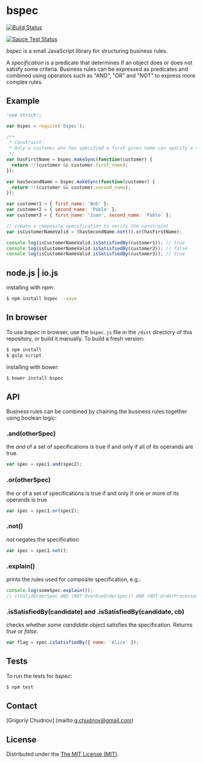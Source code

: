 # bspec 

[![Build Status](https://travis-ci.org/gchudnov/bspec.svg)](https://travis-ci.org/gchudnov/bspec)

[![Sauce Test Status](https://saucelabs.com/browser-matrix/bspec.svg)](https://saucelabs.com/u/bspec)

_bspec_ is a small JavaScript library for structuring business rules.

A *specification* is a predicate that determines if an object does or does not satisfy some criteria.
Business rules can be expressed as predicates and combined using operators such as "AND", "OR" and "NOT" to
express more complex rules.


## Example

```javascript
'use strict';

var bspec = require('bspec');

/**
 * Constraint:
 * Only a customer who has specified a first given name can specify a second given name
 */
var hasFirstName = bspec.makeSync(function(customer) {
  return !!(customer && customer.first_name);
});

var hasSecondName = bspec.makeSync(function(customer) {
  return !!(customer && customer.second_name);
});

var customer1 = { first_name: 'Bob' };
var customer2 = { second_name: 'Pablo' };
var customer3 = { first_name: 'Juan', second_name: 'Pablo' };

// create a composite specification to verify the constraint
var isCustomerNameValid = (hasSecondName.not()).or(hasFirstName);

console.log(isCustomerNameValid.isSatisfiedBy(customer1)); // true
console.log(isCustomerNameValid.isSatisfiedBy(customer2)); // false
console.log(isCustomerNameValid.isSatisfiedBy(customer3)); // true

```

## node.js | io.js

installing with npm:
```bash
$ npm install bspec --save
```

## In browser

To use _bspec_ in browser, use the `bspec.js` file in the `/dist` directory of this repository, or build it manually. To build a fresh version:

```bash
$ npm install
$ gulp script
```

installing with bower:
```bash
$ bower install bspec
```

## API
Business rules can be combined by chaining the business rules together using boolean logic:

### .and(otherSpec)
the _and_ of a set of specifications is true if and only if all of its operands are true. 
```javascript
var spec = spec1.and(spec2);
```

### .or(otherSpec)
the _or_ of a set of specifications is true if and only if one or more of its operands is true
```javascript
var spec = spec1.or(spec2);
```

### .not()
_not_ negates the specification
```javascript
var spec = spec1.not();
```

### .explain()
prints the rules used for composite specification, e.g.:
```javascript
console.log(someSpec.explain());
// ((ValidOrderSpec AND (NOT OverDueOrderSpec)) AND (NOT OrderProcessed))
```

### .isSatisfiedBy(candidate) and .isSatisfiedBy(candidate, cb)
checks whether some _candidate_ object satisfies the specification. Returns _true_ or _false_.
```javascript
var flag = spec.isSatisfiedBy({ name: 'Alice' });
```

## Tests

To run the tests for _bspec_:
```bash
$ npm test
```

## Contact

[Grigoriy Chudnov] (mailto:g.chudnov@gmail.com)


## License

Distributed under the [The MIT License (MIT)](https://github.com/gchudnov/bspec/blob/master/LICENSE).
